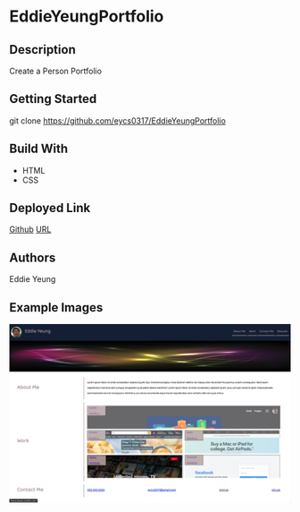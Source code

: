 # EddieYeungPortfolio

## Description

Create a Person Portfolio

## Getting Started

git clone https://github.com/eycs0317/EddieYeungPortfolio

## Build With
  * HTML
  * CSS

## Deployed Link

[Github](https://github.com/eycs0317/EddieYeungPortfolio)
[URL](https://eycs0317.github.io/EddieYeungPortfolio/)

## Authors
Eddie Yeung

## Example Images
![example1](https://github.com/eycs0317/EddieYeungPortfolio/blob/main/images/example1.png)

